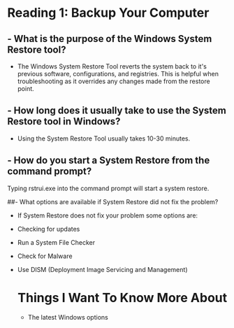 # Reading 1: Backup Your Computer 


## - What is the purpose of the Windows System Restore tool?
- The Windows System Restore Tool reverts the system back to it's previous software, configurations, and registries. This is helpful when troubleshooting as it
  overrides any changes made from the restore point. 


## - How long does it usually take to use the System Restore tool in Windows?
- Using the System Restore Tool usually takes 10-30 minutes. 


## - How do you start a System Restore from the command prompt?
Typing rstrui.exe into the command prompt will start a system restore. 


##- What options are available if System Restore did not fix the problem?
- If System Restore does not fix your problem some options are:
- Checking for updates
- Run a System File Checker
- Check for Malware
- Use DISM (Deployment Image Servicing and Management)

  # Things I Want To Know More About
  - The latest Windows options
    

